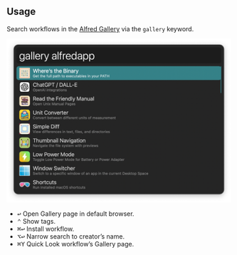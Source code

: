 ## Usage

Search workflows in the [Alfred Gallery](https://alfred.app/) via the `gallery` keyword.

![Searching for alfredapp workflows](images/gallery.png)

* <kbd>↩</kbd> Open Gallery page in default browser.
* <kbd>⌃</kbd> Show tags.
* <kbd>⌘</kbd><kbd>↩</kbd> Install workflow.
* <kbd>⌥</kbd><kbd>↩</kbd> Narrow search to creator’s name.
* <kbd>⌘</kbd><kbd>Y</kbd> Quick Look workflow’s Gallery page.
